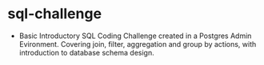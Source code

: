 # sql-challenge
- Basic Introductory SQL Coding Challenge created in a Postgres Admin Evironment. Covering join, filter, aggregation and group by actions, with introduction to database schema design.
